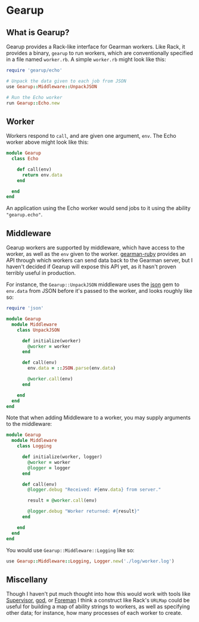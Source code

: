 # Gearup

## What is Gearup?

Gearup provides a Rack-like interface for Gearman workers. Like Rack, it provides a binary, `gearup` to run workers, which are conventionally specified in a file named `worker.rb`. A simple `worker.rb` might look like this:

```ruby
require 'gearup/echo'

# Unpack the data given to each job from JSON
use Gearup::Middleware::UnpackJSON

# Run the Echo worker
run Gearup::Echo.new
```

## Worker

Workers respond to `call`, and are given one argument, `env`. The Echo worker above might look like this:

```ruby
module Gearup
  class Echo

    def call(env)
      return env.data
    end

  end
end
```

An application using the Echo worker would send jobs to it using the ability `"gearup.echo"`.

## Middleware

Gearup workers are supported by middleware, which have access to the worker, as well as the `env` given to the worker. [gearman-ruby] provides an API through which workers can send data back to the Gearman server, but I haven't decided if Gearup will expose this API yet, as it hasn't proven terribly useful in production.

For instance, the `Gearup::UnpackJSON` middleware uses the [json] gem to `env.data` from JSON before it's passed to the worker, and looks roughly like so:

```ruby
require 'json'

module Gearup
  module Middleware
    class UnpackJSON

      def initialize(worker)
        @worker = worker
      end

      def call(env)
        env.data = ::JSON.parse(env.data)

        @worker.call(env)
      end

    end
  end
end
```

Note that when adding Middleware to a worker, you may supply arguments to the middleware:

```ruby
module Gearup
  module Middleware
    class Logging

      def initialize(worker, logger)
        @worker = worker
        @logger = logger
      end

      def call(env)
        @logger.debug "Received: #{env.data} from server."

        result = @worker.call(env)

        @logger.debug "Worker returned: #{result}"
      end

    end
  end
end
```

You would use `Gearup::Middleware::Logging` like so:

```ruby
use Gearup::Middleware::Logging, Logger.new('./log/worker.log')
```

## Miscellany

Though I haven't put much thought into how this would work with tools like [Supervisor], [god], or [Foreman] I think a construct like Rack's `URLMap` could be useful for building a map of ability strings to workers, as well as specifying other data; for instance, how many processes of each worker to create.

[gearman-ruby]: http://rubgems.org/gems/gearman-ruby
[json]: http://rubygems.org/gems/json
[Supervisor]: http://supervisord.org/
[god]: http://godrb.com/
[Foreman]: http://ddollar.github.com/foreman/
